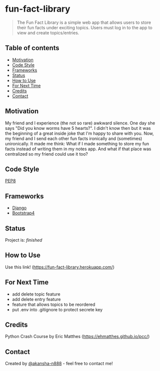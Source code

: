 # fun-fact-library
> The Fun Fact Library is a simple web app that allows users to store their fun facts under exciting topics. Users must log in to the app to view and create topics/entries.

## Table of contents
* [Motivation](#motivation)
* [Code Style](#code-style)
* [Frameworks](#frameworks)
* [Status](#status)
* [How to Use](#how-to-use)
* [For Next Time](#for-next-time)
* [Credits](#credits)
* [Contact](#contact)

## Motivation
My friend and I experience (the not so rare) awkward silence. One day she says "Did you know worms have 5 hearts?". 
I didn't know then but it was the beginning of a great inside joke that I'm happy to share with you. 
Now, my friend and I send each other fun facts ironically and (sometimes) unironically. 
It made me think: What if I made something to store my fun facts instead of writing them in my notes app. And what if that place was centralized so my friend could use it too?


## Code Style
[PEP8](https://pep8.org/)

## Frameworks
* [Django](https://www.djangoproject.com/)
* [Bootstrap4](https://getbootstrap.com/)

## Status
Project is: _finished_

## How to Use
Use this link! (https://fun-fact-library.herokuapp.com/)

## For Next Time
* add delete topic feature
* add delete entry feature
* feature that allows topics to be reordered
* put .env into .gitignore to protect secrete key

## Credits
Python Crash Course by Eric Matthes (https://ehmatthes.github.io/pcc/)

## Contact
Created by [@akansha-n888](https://www.linkedin.com/in/akansha-nagar/) - feel free to contact me!
